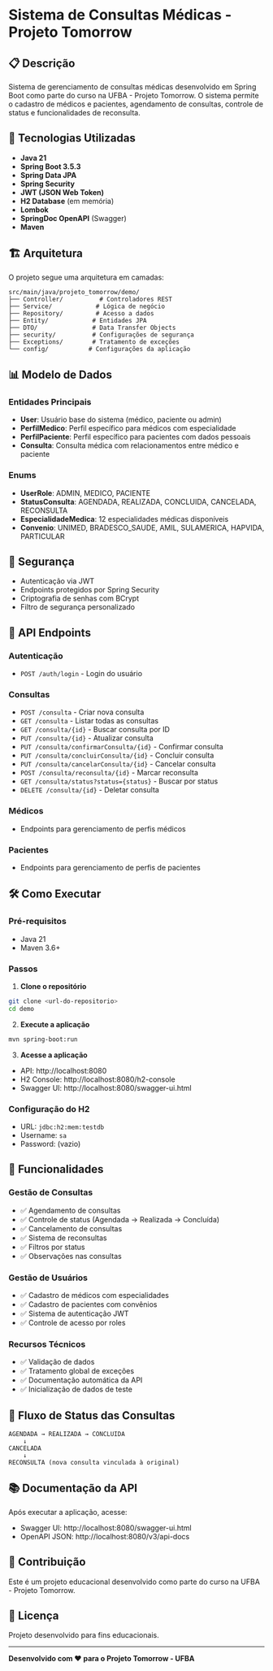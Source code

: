 # Sistema de Consultas Médicas - Projeto Tomorrow

## 📋 Descrição

Sistema de gerenciamento de consultas médicas desenvolvido em Spring Boot como parte do curso na UFBA - Projeto Tomorrow. O sistema permite o cadastro de médicos e pacientes, agendamento de consultas, controle de status e funcionalidades de reconsulta.

## 🚀 Tecnologias Utilizadas

- **Java 21**
- **Spring Boot 3.5.3**
- **Spring Data JPA**
- **Spring Security**
- **JWT (JSON Web Token)**
- **H2 Database** (em memória)
- **Lombok**
- **SpringDoc OpenAPI** (Swagger)
- **Maven**

## 🏗️ Arquitetura

O projeto segue uma arquitetura em camadas:

```
src/main/java/projeto_tomorrow/demo/
├── Controller/          # Controladores REST
├── Service/            # Lógica de negócio
├── Repository/         # Acesso a dados
├── Entity/            # Entidades JPA
├── DTO/               # Data Transfer Objects
├── security/          # Configurações de segurança
├── Exceptions/        # Tratamento de exceções
└── config/           # Configurações da aplicação
```

## 📊 Modelo de Dados

### Entidades Principais

- **User**: Usuário base do sistema (médico, paciente ou admin)
- **PerfilMedico**: Perfil específico para médicos com especialidade
- **PerfilPaciente**: Perfil específico para pacientes com dados pessoais
- **Consulta**: Consulta médica com relacionamentos entre médico e paciente

### Enums

- **UserRole**: ADMIN, MEDICO, PACIENTE
- **StatusConsulta**: AGENDADA, REALIZADA, CONCLUIDA, CANCELADA, RECONSULTA
- **EspecialidadeMedica**: 12 especialidades médicas disponíveis
- **Convenio**: UNIMED, BRADESCO_SAUDE, AMIL, SULAMERICA, HAPVIDA, PARTICULAR

## 🔐 Segurança

- Autenticação via JWT
- Endpoints protegidos por Spring Security
- Criptografia de senhas com BCrypt
- Filtro de segurança personalizado

## 📡 API Endpoints

### Autenticação
- `POST /auth/login` - Login do usuário

### Consultas
- `POST /consulta` - Criar nova consulta
- `GET /consulta` - Listar todas as consultas
- `GET /consulta/{id}` - Buscar consulta por ID
- `PUT /consulta/{id}` - Atualizar consulta
- `PUT /consulta/confirmarConsulta/{id}` - Confirmar consulta
- `PUT /consulta/concluirConsulta/{id}` - Concluir consulta
- `PUT /consulta/cancelarConsulta/{id}` - Cancelar consulta
- `POST /consulta/reconsulta/{id}` - Marcar reconsulta
- `GET /consulta/status?status={status}` - Buscar por status
- `DELETE /consulta/{id}` - Deletar consulta

### Médicos
- Endpoints para gerenciamento de perfis médicos

### Pacientes
- Endpoints para gerenciamento de perfis de pacientes

## 🛠️ Como Executar

### Pré-requisitos
- Java 21
- Maven 3.6+

### Passos

1. **Clone o repositório**
```bash
git clone <url-do-repositorio>
cd demo
```

2. **Execute a aplicação**
```bash
mvn spring-boot:run
```

3. **Acesse a aplicação**
- API: http://localhost:8080
- H2 Console: http://localhost:8080/h2-console
- Swagger UI: http://localhost:8080/swagger-ui.html

### Configuração do H2

- URL: `jdbc:h2:mem:testdb`
- Username: `sa`
- Password: (vazio)

## 📝 Funcionalidades

### Gestão de Consultas
- ✅ Agendamento de consultas
- ✅ Controle de status (Agendada → Realizada → Concluída)
- ✅ Cancelamento de consultas
- ✅ Sistema de reconsultas
- ✅ Filtros por status
- ✅ Observações nas consultas

### Gestão de Usuários
- ✅ Cadastro de médicos com especialidades
- ✅ Cadastro de pacientes com convênios
- ✅ Sistema de autenticação JWT
- ✅ Controle de acesso por roles

### Recursos Técnicos
- ✅ Validação de dados
- ✅ Tratamento global de exceções
- ✅ Documentação automática da API
- ✅ Inicialização de dados de teste

## 🔄 Fluxo de Status das Consultas

```
AGENDADA → REALIZADA → CONCLUIDA
    ↓
CANCELADA
    ↓
RECONSULTA (nova consulta vinculada à original)
```


## 📚 Documentação da API

Após executar a aplicação, acesse:
- Swagger UI: http://localhost:8080/swagger-ui.html
- OpenAPI JSON: http://localhost:8080/v3/api-docs

## 🤝 Contribuição

Este é um projeto educacional desenvolvido como parte do curso na UFBA - Projeto Tomorrow.

## 📄 Licença

Projeto desenvolvido para fins educacionais.

---

**Desenvolvido com ❤️ para o Projeto Tomorrow - UFBA**